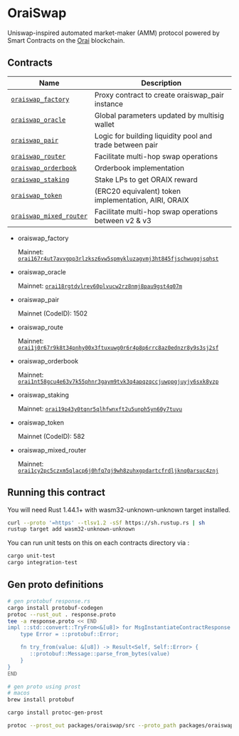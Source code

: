 # OraiSwap

Uniswap-inspired automated market-maker (AMM) protocol powered by Smart Contracts on the [Orai](https://orai.io) blockchain.

## Contracts

| Name                                                 | Description                                              |
| ---------------------------------------------------- | -------------------------------------------------------- |
| [`oraiswap_factory`](contracts/oraiswap_factory)     | Proxy contract to create oraiswap_pair instance          |
| [`oraiswap_oracle`](contracts/oraiswap_oracle)       | Global parameters updated by multisig wallet             |
| [`oraiswap_pair`](contracts/oraiswap_pair)           | Logic for building liquidity pool and trade between pair |
| [`oraiswap_router`](contracts/oraiswap_router)       | Facilitate multi-hop swap operations                     |
| [`oraiswap_orderbook`](contracts/oraiswap_orderbook) | Orderbook implementation                                 |
| [`oraiswap_staking`](contracts/oraiswap_staking)     | Stake LPs to get ORAIX reward                            |
| [`oraiswap_token`](contracts/oraiswap_token)         | (ERC20 equivalent) token implementation, AIRI, ORAIX     |
| [`oraiswap_mixed_router`](contracts/oraiswap_mixedrouter)         | Facilitate multi-hop swap operations between v2 & v3     |

- oraiswap_factory

  Mainnet: [`orai167r4ut7avvgpp3rlzksz6vw5spmykluzagvmj3ht845fjschwugqjsqhst`](https://scan.orai.io/smart-contract/orai167r4ut7avvgpp3rlzksz6vw5spmykluzagvmj3ht845fjschwugqjsqhst)

- oraiswap_oracle

  Mainnet: [`orai18rgtdvlrev60plvucw2rz8nmj8pau9gst4q07m`](https://scan.orai.io/smart-contract/orai18rgtdvlrev60plvucw2rz8nmj8pau9gst4q07m)

- oraiswap_pair

  Mainnet (CodeID): 1502

- oraiswap_route

  Mainnet: [`orai1j0r67r9k8t34pnhy00x3ftuxuwg0r6r4p8p6rrc8az0ednzr8y9s3sj2sf`](https://scan.orai.io/smart-contract/orai1j0r67r9k8t34pnhy00x3ftuxuwg0r6r4p8p6rrc8az0ednzr8y9s3sj2sf)

- oraiswap_orderbook

  Mainnet: [`orai1nt58gcu4e63v7k55phnr3gaym9tvk3q4apqzqccjuwppgjuyjy6sxk8yzp`](https://scan.orai.io/smart-contract/orai1nt58gcu4e63v7k55phnr3gaym9tvk3q4apqzqccjuwppgjuyjy6sxk8yzp)

- oraiswap_staking

  Mainnet: [`orai19p43y0tqnr5qlhfwnxft2u5unph5yn60y7tuvu`](https://scan.orai.io/smart-contract/orai19p43y0tqnr5qlhfwnxft2u5unph5yn60y7tuvu)

- oraiswap_token

  Mainnet (CodeID): 582

- oraiswap_mixed_router

  Mainnet: [`orai1cy2pc5czxm5qlacp6j0hfq7qj9wh8zuhxgpdartcfrdljknq0arsuc4znj`](https://scan.orai.io/smart-contract/orai1cy2pc5czxm5qlacp6j0hfq7qj9wh8zuhxgpdartcfrdljknq0arsuc4znj)

## Running this contract

You will need Rust 1.44.1+ with wasm32-unknown-unknown target installed.

```bash
curl --proto '=https' --tlsv1.2 -sSf https://sh.rustup.rs | sh
rustup target add wasm32-unknown-unknown
```

You can run unit tests on this on each contracts directory via :

```bash
cargo unit-test
cargo integration-test
```

## Gen proto definitions

```bash
# gen protobuf response.rs
cargo install protobuf-codegen
protoc --rust_out . response.proto
tee -a response.proto << END
impl ::std::convert::TryFrom<&[u8]> for MsgInstantiateContractResponse {
    type Error = ::protobuf::Error;

    fn try_from(value: &[u8]) -> Result<Self, Self::Error> {
       ::protobuf::Message::parse_from_bytes(value)
    }
}
END

# gen proto using prost
# macos
brew install protobuf

cargo install protoc-gen-prost

protoc --prost_out packages/oraiswap/src --proto_path packages/oraiswap/src -I proto packages/oraiswap/src/universal_swap_memo.proto && mv packages/oraiswap/src/_ packages/oraiswap/src/universal_swap_memo.rs
```
